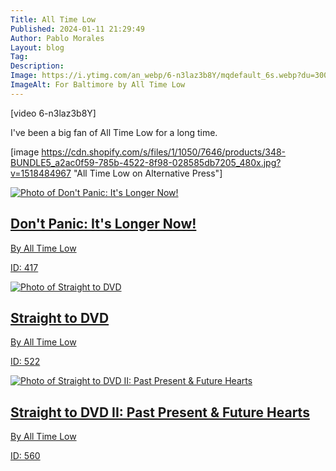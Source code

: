 ```yaml
---
Title: All Time Low
Published: 2024-01-11 21:29:49
Author: Pablo Morales
Layout: blog
Tag: 
Description: 
Image: https://i.ytimg.com/an_webp/6-n3laz3b8Y/mqdefault_6s.webp?du=3000&sqp=CPbmgq0G&rs=AOn4CLA4aUCCZCEurMT1936UcN0z0WyvmA
ImageAlt: For Baltimore by All Time Low
---
```


[video 6-n3laz3b8Y]

I've been a big fan of All Time Low for a long time. 

[image https://cdn.shopify.com/s/files/1/1050/7646/products/348-BUNDLE5_a2ac0f59-785b-4522-8f98-028585db7205_480x.jpg?v=1518484967 "All Time Low on Alternative Press"]

<article class="bt bb b--black-10"><a class="db pv4 ph3 ph0-l no-underline black dim" href=""><div class="flex flex-column flex-row-ns"><div class="pr3-ns mb4 mb0-ns w-100 w-40-ns"><img src="https://dx72k0ec4onep.cloudfront.net/product/1616/29298259/RD9VNM-1478305755-1280x1280-790692076314.jpg" class="db ma4 w-50" alt="Photo of Don't Panic: It's Longer Now!"></div><div class="w-100 w-60-ns pl3-ns"><h1 class="f3 fw1 baskerville mt0 lh-title">Don't Panic: It's Longer Now!</h1><p class="f6 f5-l lh-copy"></p><p class="f6 lh-copy mv0">By All Time Low</p><p class="f6 f5-l lh-copy">ID: 417</p></div></div></a></article>
<article class="bt bb b--black-10"><a class="db pv4 ph3 ph0-l no-underline black dim" href="https://smile.amazon.com/gp/product/B003EH3J7W/ref=oh_aui_detailpage_o00_s00?ie=UTF8&amp;psc=1"><div class="flex flex-column flex-row-ns"><div class="pr3-ns mb4 mb0-ns w-100 w-40-ns"><img src="https://images-na.ssl-images-amazon.com/images/I/61d%2BuEEKuBL._SX425_.jpg" class="db ma4 w-50" alt="Photo of Straight to DVD"></div><div class="w-100 w-60-ns pl3-ns"><h1 class="f3 fw1 baskerville mt0 lh-title">Straight to DVD</h1><p class="f6 f5-l lh-copy"></p><p class="f6 lh-copy mv0">By All Time Low</p><p class="f6 f5-l lh-copy">ID: 522</p></div></div></a></article>
<article class="bt bb b--black-10"><a class="db pv4 ph3 ph0-l no-underline black dim" href="https://www.amazon.com/Straight-Dvd-II-Present-Future/dp/B01HP6I9YK"><div class="flex flex-column flex-row-ns"><div class="pr3-ns mb4 mb0-ns w-100 w-40-ns"><img src="https://images-na.ssl-images-amazon.com/images/I/71r4Cv60-vL._SL1200_.jpg" class="db ma4 w-50" alt="Photo of Straight to DVD II: Past Present &amp; Future Hearts "></div><div class="w-100 w-60-ns pl3-ns"><h1 class="f3 fw1 baskerville mt0 lh-title">Straight to DVD II: Past Present &amp; Future Hearts </h1><p class="f6 f5-l lh-copy"></p><p class="f6 lh-copy mv0">By All Time Low</p><p class="f6 f5-l lh-copy">ID: 560</p></div></div></a></article>
